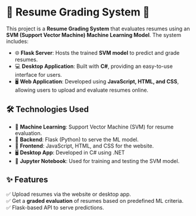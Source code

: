 # 📝 Resume Grading System 🚀

This project is a **Resume Grading System** that evaluates resumes using an **SVM (Support Vector Machine) Machine Learning Model**. The system includes:

- 🌐 **Flask Server**: Hosts the trained **SVM model** to predict and grade resumes.  
- 💻 **Desktop Application**: Built with **C#**, providing an easy-to-use interface for users.  
- 🖥️ **Web Application**: Developed using **JavaScript, HTML, and CSS**, allowing users to upload and evaluate resumes online.  

## 🛠️ Technologies Used  

- 🤖 **Machine Learning**: Support Vector Machine (SVM) for resume evaluation.  
- 🐍 **Backend**: Flask (Python) to serve the ML model.  
- 🎨 **Frontend**: JavaScript, HTML, and CSS for the website.  
- 🖥️ **Desktop App**: Developed in C# using .NET  
- 📓 **Jupyter Notebook**: Used for training and testing the SVM model.  

## ✨ Features  

✅ Upload resumes via the website or desktop app.  
✅ Get a **graded evaluation** of resumes based on predefined ML criteria.  
✅ Flask-based API to serve predictions.  
